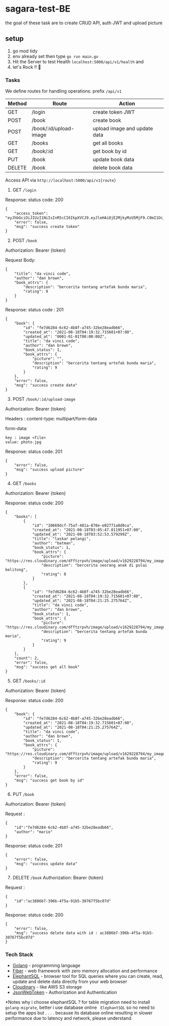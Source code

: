 # sagara-test-BE

the goal of these task are to create CRUD API, auth JWT and upload picture 

## setup
1. go mod tidy 
2. env already set then type `go run main.go`
3. Hit the Server to test Health `localhost:5000/api/v1/health` and 
4. let's Rock !! 🚀

### Tasks 
We define routes for handling operations:
prefix ```/api/v1```

| Method        | Route                  | Action                                              |
|---------------|------------------------|-----------------------------------------------------|
| GET           | /login                 | create token JWT                                    |
| POST          | /book                  | create book                                         |
| POST          | /book/:id/upload-image | upload image and update data                        |
| GET           | /books                 | get all books                                       |
| GET           | /book/:id              | get book by id                                      |
| PUT           | /book                  | update book data                                    |
| DELETE        | /book                  | delete book data                                    |

Access API via ```http://localhost:5000/api/v1{route}```


1. GET ```/login```

Response:
status code: 200
```
{
    "access_token": "eyJhbGciOiJIUzI1NiIsInR5cCI6IkpXVCJ9.eyJleHAiOjE2MjkyMzU5MjF9.C0mI1Oc_U4E5A2l_qXhToFaw3epgHn1Jj2S1K2EnTdQ",
    "error": false,
    "msg": "success create token"
}
```

2. POST ```/book ```

Authorization: Bearer {token} 

Request Body: 
```
{
    "title": "da vinci code",
    "author": "dan brown",
    "book_attrs": {
        "description": "bercerita tentang artefak bunda maria",
        "rating": 9
    }
}
```

Response:
status code : 201
```
{
    "book": {
        "id": "fe7d6284-6c62-4b8f-a745-32be28eadb66",
        "created_at": "2021-08-18T04:19:32.715601+07:00",
        "updated_at": "0001-01-01T00:00:00Z",
        "title": "da vinci code",
        "author": "dan brown",
        "book_status": 1,
        "book_attrs": {
            "picture": "",
            "description": "bercerita tentang artefak bunda maria",
            "rating": 9
        }
    },
    "error": false,
    "msg": "success create data"
}
```

3. POST ```/book/:id/upload-image ```

Authorization: Bearer {token} 

Headers : 
    content-type: multipart/form-data

form-data: 
```
key : image <file>
value: photo.jpg
```

Response:
status code: 201
```
{
    "error": false,
    "msg": "success upload picture"
}
```

4. GET ```/books```

Authorization: Bearer {token} 

Response:
status code: 200
```
{
    "books": [
        {
            "id": "10669dcf-75af-481a-870e-e02771a8d0ca",
            "created_at": "2021-08-18T03:05:47.011951+07:00",
            "updated_at": "2021-08-18T03:52:53.579299Z",
            "title": "laskar pelangi",
            "author": "batman",
            "book_status": 1,
            "book_attrs": {
                "picture": "https://res.cloudinary.com/dfftzrpvh/image/upload/v1629228794/my_image.jpg",
                "description": "bercerita seorang anak di pulai belitong",
                "rating": 8
            }
        },
        {
            "id": "fe7d6284-6c62-4b8f-a745-32be28eadb66",
            "created_at": "2021-08-18T04:19:32.715601+07:00",
            "updated_at": "2021-08-18T04:21:25.275764Z",
            "title": "da vinci code",
            "author": "dan brown",
            "book_status": 1,
            "book_attrs": {
                "picture": "https://res.cloudinary.com/dfftzrpvh/image/upload/v1629228794/my_image.jpg",
                "description": "bercerita tentang artefak bunda maria",
                "rating": 9
            }
        }
    ],
    "count": 2,
    "error": false,
    "msg": "success get all book"
}
```

5. GET ```/books/:id```

Authorization: Bearer {token} 

Response:
status code: 200
```
{
    "book": {
        "id": "fe7d6284-6c62-4b8f-a745-32be28eadb66",
        "created_at": "2021-08-18T04:19:32.715601+07:00",
        "updated_at": "2021-08-18T04:21:25.275764Z",
        "title": "da vinci code",
        "author": "dan brown",
        "book_status": 1,
        "book_attrs": {
            "picture": "https://res.cloudinary.com/dfftzrpvh/image/upload/v1629228794/my_image.jpg",
            "description": "bercerita tentang artefak bunda maria",
            "rating": 9
        }
    },
    "error": false,
    "msg": "success get book by id"
}
```

6. PUT ```/book```

Authorization: Bearer {token} 

Request : 
```
{
    "id":"fe7d6284-6c62-4b8f-a745-32be28eadb66",
    "author": "mario" 
}
```

Response:
status code: 201
```
{
    "error": false,
    "msg": "success update data"
}
```

7. DELETE ```/book```
Authorization: Bearer {token} 

Request : 
```
{
    "id":"ac3886b7-396b-4f5a-91b5-30767f5bc07d"
}
```

Response:
status code: 200
```
{
    "error": false,
    "msg": "success delete data with id : ac3886b7-396b-4f5a-91b5-30767f5bc07d"
}
```

### Tech Stack
* [Golang] - programming language
* [Fiber] - web framework with zero memory allocation and performance
* [ElephantSQL] -  browser tool for SQL queries where you can create, read, update and delete data directly from your web browser
* [Cloudinary] - like AWS S3 storage
* [JsonWebToken] - Authorization and Authentication 


[Golang]: <https://golang.org/>
[Fiber]: <https://github.com/gofiber/fiber/>
[ElephantSQL]: <https://www.elephantsql.com/>
[Cloudinary]:<https://cloudinary.com//>
[JsonWebToken]: <https://jwt.io/>

*Notes
why i choose elephantSQL ? for table migration need to install ``` golang-migrate```,  better i use database online ``` ElephantSQL``` so no need to setup the apps but . . . . because its database online resulting in slower performance due to latency and network, please understand.
